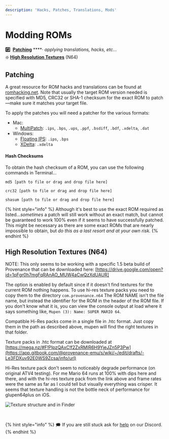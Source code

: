 ```yaml
---
description: 'Hacks, Patches, Translations, Mods'
---
```


# Modding ROMs

**\#️⃣**  [**Patching**](formatting-roms.md#patching) ****· _applying translations, hacks, etc…_  
❇️  [**High Resolution Textures**](mods.md#high-resolution-textures-n-64) \(N64\)

## Patching

A great resource for ROM hacks and translations can be found at [romhacking.net](https://www.romhacking.net). Note that usually the target ROM version needed is specified with MD5, CRC32 or SHA-1 checksum for the exact ROM to patch—make sure it matches your target file. 

To apply the patches you will need a patcher for the various formats:

* Mac: 
  * [MultiPatch](http://projects.sappharad.com/tools/multipatch.html): `.ips`, `.bps`, `.ups`, `.ppf`, `.bsdiff`, `.bdf`, `.xdelta`, `.dat`
* Windows: 
  * [Floating IPS](https://github.com/Alcaro/Flips): `.ips`, `.bps`
  * [XDelta](https://sourceforge.net/projects/xdelta3-gui): `.xdelta`

#### Hash Checksums

 To obtain the hash checksum of a ROM, you can use the following commands in Terminal… 

```text
md5 [path to file or drag and drop file here]
```

```text
crc32 [path to file or drag and drop file here]
```

```text
shasum [path to file or drag and drop file here]
```

{% hint style="info" %}
Although it's best to use the exact ROM required as listed…_sometimes_ a patch will still work without an exact match, but cannot be guaranteed to work 100% even if it seems to have successfully patched. This might be necessary as there are some exact ROMs that are nearly impossible to obtain, but _do this as a last resort and at your own risk._
{% endhint %}

## **High Resolution Textures \(N64\)**

NOTE: This only seems to be working with a specific 1.5 beta build of Provenance that can be downloaded here: [https://drive.google.com/open?id=1pFgr0h7mgFqRAnAO_MUW4aCwQzXdUAUR] 

The option is enabled by default since if it doesn't find textures for the current ROM nothing happens. To use hi-res texture packs you need to copy them to the directory `com.provenance.n64` The ROM NAME isn't the file name, but instead the identifier for the ROM in the header of the ROM file. If you don't know what it is, you can view the console output at load where it says something like, `Mupen (3): Name: SUPER MARIO 64`.

Compatible Hi-Res packs come in a single file in .htc format. Just copy them in the path as described above, mupen will find the right textures in that folder.‌

Texture packs in .htc format can be downloaded at [https://mega.nz/#F!PIpzQAxC!f2ZxRMIR6H9YjeJZn5P3Pw](https://app.gitbook.com/@provenance-emu/s/wiki/~/edit/drafts/-Le3FDXuv92E0WS9Zcsa/info/url)​‌

Hi-Res texture pack don't seem to noticeably degrade performance \(on original ATV4 testing\). For me Mario 64 runs at 100% with dips here and there, and with the hi-res texture pack from the link above and frame rates were the same as far as I could tell but visually everything was crisper. It seems that texture handling is not the bottle neck of performance for glupen64plus on iOS.‌

![Texture structure and in Finder](https://imgur.com/7HdMNlt)

​



{% hint style="info" %}
🗯 If you are still stuck ask for [help](https://discord.gg/NhzgrXh) on our Discord.
{% endhint %}

